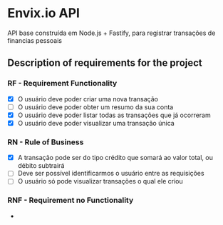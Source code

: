 # Envix.io API
API base construída em Node.js + Fastify, para registrar transações de financias pessoais

## Description of requirements for the project

### RF - Requirement Functionality

- [x] O usuário deve poder criar uma nova transação
- [ ] O usuário deve poder obter um resumo da sua conta
- [x] O usuário deve poder listar todas as transações que já ocorreram
- [x] O usuário deve poder visualizar uma transação única

### RN - Rule of Business

- [x] A transação pode ser do tipo crédito que somará ao valor total, ou débito subtrairá
- [ ] Deve ser possível identificarmos o usuário entre as requisições
- [ ] O usuário só pode visualizar transações o qual ele criou

### RNF - Requirement no Functionality

- 